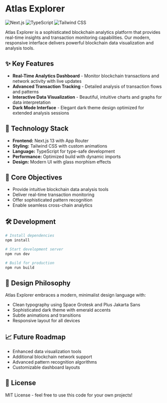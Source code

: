 # Atlas Explorer

![Next.js](https://img.shields.io/badge/Next.js-13.5.6-black?style=for-the-badge&logo=next.js&logoColor=white)
![TypeScript](https://img.shields.io/badge/TypeScript-5.0.4-blue?style=for-the-badge&logo=typescript&logoColor=white)
![Tailwind CSS](https://img.shields.io/badge/Tailwind-3.3.0-38B2AC?style=for-the-badge&logo=tailwind-css&logoColor=white)

Atlas Explorer is a sophisticated blockchain analytics platform that provides real-time insights and transaction monitoring capabilities. Our modern, responsive interface delivers powerful blockchain data visualization and analysis tools.

## ✨ Key Features

- **Real-Time Analytics Dashboard** - Monitor blockchain transactions and network activity with live updates
- **Advanced Transaction Tracking** - Detailed analysis of transaction flows and patterns
- **Interactive Data Visualization** - Beautiful, intuitive charts and graphs for data interpretation
- **Dark Mode Interface** - Elegant dark theme design optimized for extended analysis sessions

## 🚀 Technology Stack

- **Frontend:** Next.js 13 with App Router
- **Styling:** Tailwind CSS with custom animations
- **Language:** TypeScript for type-safe development
- **Performance:** Optimized build with dynamic imports
- **Design:** Modern UI with glass morphism effects

## 🎯 Core Objectives

- Provide intuitive blockchain data analysis tools
- Deliver real-time transaction monitoring
- Offer sophisticated pattern recognition
- Enable seamless cross-chain analytics

## 🛠️ Development

```bash
# Install dependencies
npm install

# Start development server
npm run dev

# Build for production
npm run build
```

## 🎨 Design Philosophy

Atlas Explorer embraces a modern, minimalist design language with:

- Clean typography using Space Grotesk and Plus Jakarta Sans
- Sophisticated dark theme with emerald accents
- Subtle animations and transitions
- Responsive layout for all devices

## 📈 Future Roadmap

- Enhanced data visualization tools
- Additional blockchain network support
- Advanced pattern recognition algorithms
- Customizable dashboard layouts

## 📝 License

MIT License - feel free to use this code for your own projects!
